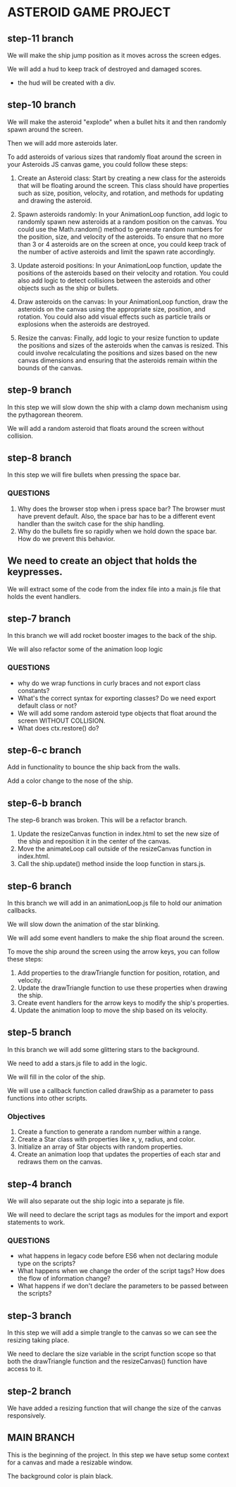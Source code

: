 # ASTEROID GAME PROJECT

## step-11 branch

We will make the ship jump position as it moves across the screen edges.

We will add a hud to keep track of destroyed and damaged scores.

- the hud will be created with a div.

## step-10 branch

We will make the asteroid "explode" when a bullet hits it and then randomly spawn around the screen.

Then we will add more asteroids later.

To add asteroids of various sizes that randomly float around the screen in your Asteroids JS canvas game, you could follow these steps:

1. Create an Asteroid class: Start by creating a new class for the asteroids that will be floating around the screen. This class should have properties such as size, position, velocity, and rotation, and methods for updating and drawing the asteroid.

2. Spawn asteroids randomly: In your AnimationLoop function, add logic to randomly spawn new asteroids at a random position on the canvas. You could use the Math.random() method to generate random numbers for the position, size, and velocity of the asteroids. To ensure that no more than 3 or 4 asteroids are on the screen at once, you could keep track of the number of active asteroids and limit the spawn rate accordingly.

3. Update asteroid positions: In your AnimationLoop function, update the positions of the asteroids based on their velocity and rotation. You could also add logic to detect collisions between the asteroids and other objects such as the ship or bullets.

4. Draw asteroids on the canvas: In your AnimationLoop function, draw the asteroids on the canvas using the appropriate size, position, and rotation. You could also add visual effects such as particle trails or explosions when the asteroids are destroyed.

5. Resize the canvas: Finally, add logic to your resize function to update the positions and sizes of the asteroids when the canvas is resized. This could involve recalculating the positions and sizes based on the new canvas dimensions and ensuring that the asteroids remain within the bounds of the canvas.

## step-9 branch

In this step we will slow down the ship with a clamp down mechanism using the pythagorean theorem.

We will add a random asteroid that floats around the screen without collision.

## step-8 branch

In this step we will fire bullets when pressing the space bar.

### QUESTIONS

1. Why does the browser stop when i press space bar? The browser must have prevent default. Also, the space bar has to be a different event handler than the switch case for the ship handling.
2. Why do the bullets fire so rapidly when we hold down the space bar. How do we prevent this behavior.

## We need to create an object that holds the keypresses.

We will extract some of the code from the index file into a main.js file that holds the event handlers.

## step-7 branch

In this branch we will add rocket booster images to the back of the ship.

We will also refactor some of the animation loop logic

### QUESTIONS

- why do we wrap functions in curly braces and not export class constants?
- What's the correct syntax for exporting classes? Do we need export default class or not?
- We will add some random asteroid type objects that float around the screen WITHOUT COLLISION.
- What does ctx.restore() do?

## step-6-c branch

Add in functionality to bounce the ship back from the walls.

Add a color change to the nose of the ship.

## step-6-b branch

The step-6 branch was broken. This will be a refactor branch.

1. Update the resizeCanvas function in index.html to set the new size of the ship and reposition it in the center of the canvas.
2. Move the animateLoop call outside of the resizeCanvas function in index.html.
3. Call the ship.update() method inside the loop function in stars.js.

## step-6 branch

In this branch we will add in an animationLoop.js file to hold our animation callbacks.

We will slow down the animation of the star blinking.

We will add some event handlers to make the ship float around the screen.

To move the ship around the screen using the arrow keys, you can follow these steps:

1. Add properties to the drawTriangle function for position, rotation, and velocity.
2. Update the drawTriangle function to use these properties when drawing the ship.
3. Create event handlers for the arrow keys to modify the ship's properties.
4. Update the animation loop to move the ship based on its velocity.

## step-5 branch

In this branch we will add some glittering stars to the background.

We need to add a stars.js file to add in the logic.

We will fill in the color of the ship.

We will use a callback function called drawShip as a parameter to pass functions into other scripts.

### Objectives

1. Create a function to generate a random number within a range.
2. Create a Star class with properties like x, y, radius, and color.
3. Initialize an array of Star objects with random properties.
4. Create an animation loop that updates the properties of each star and redraws them on the canvas.

## step-4 branch

We will also separate out the ship logic into a separate js file.

We will need to declare the script tags as modules for the import and export statements to work.

### QUESTIONS

- what happens in legacy code before ES6 when not declaring module type on the scripts?
- What happens when we change the order of the script tags? How does the flow of information change?
- What happens if we don't declare the parameters to be passed between the scripts?

## step-3 branch

In this step we will add a simple trangle to the canvas so we can see the resizing taking place.

We need to declare the size variable in the script function scope so that both the drawTriangle function and the resizeCanvas() function have access to it.

## step-2 branch

We have added a resizing function that will change the size of the canvas responsively.

## MAIN BRANCH

This is the beginning of the project. In this step we have setup some context for a canvas and made a resizable window.

The background color is plain black.
